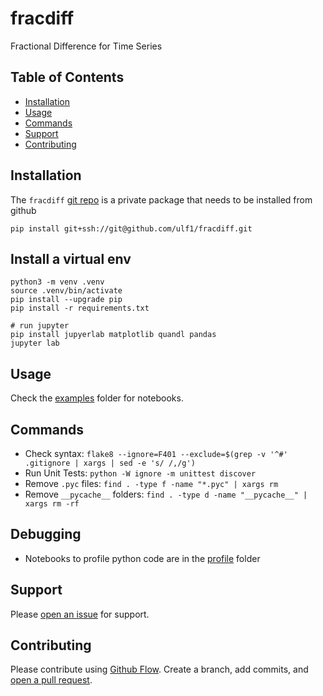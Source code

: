 # fracdiff
Fractional Difference for Time Series


## Table of Contents
* [Installation](#installation)
* [Usage](#usage)
* [Commands](#commands)
* [Support](#support)
* [Contributing](#contributing)


## Installation
The `fracdiff` [git repo](http://github.com/ulf1/fracdiff) is a private package that needs to be installed from github

```
pip install git+ssh://git@github.com/ulf1/fracdiff.git
```

## Install a virtual env

```
python3 -m venv .venv
source .venv/bin/activate
pip install --upgrade pip
pip install -r requirements.txt

# run jupyter
pip install jupyerlab matplotlib quandl pandas
jupyter lab
```

## Usage
Check the [examples](http://github.com/ulf1/fracdiff/examples) folder for notebooks.


## Commands
* Check syntax: `flake8 --ignore=F401 --exclude=$(grep -v '^#' .gitignore | xargs | sed -e 's/ /,/g')`
* Run Unit Tests: `python -W ignore -m unittest discover`
* Remove `.pyc` files: `find . -type f -name "*.pyc" | xargs rm`
* Remove `__pycache__` folders: `find . -type d -name "__pycache__" | xargs rm -rf`


## Debugging
* Notebooks to profile python code are in the [profile](http://github.com/ulf1/fracdiff/profile) folder


## Support
Please [open an issue](https://github.com/ulf1/fracdiff/issues/new) for support.


## Contributing
Please contribute using [Github Flow](https://guides.github.com/introduction/flow/). Create a branch, add commits, and [open a pull request](https://github.com/ulf1/fracdiff/compare/).
